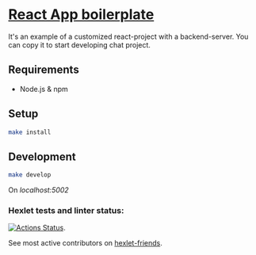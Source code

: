 # [React App boilerplate](https://deploy-1-k7ln.onrender.com/)

It's an example of a customized react-project with a backend-server. You can copy it to start developing chat project.

## Requirements

* Node.js & npm

## Setup

```bash
make install
```

## Development

```bash
make develop
```
On *localhost:5002*

### Hexlet tests and linter status:
[![Actions Status](https://github.com/Cerechamber/js-react-developer-project-12/actions/workflows/hexlet-check.yml/badge.svg)](https://github.com/Cerechamber/js-react-developer-project-12/actions).

See most active contributors on [hexlet-friends](https://friends.hexlet.io/).